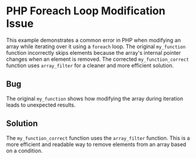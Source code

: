 # PHP Foreach Loop Modification Issue
This example demonstrates a common error in PHP when modifying an array while iterating over it using a `foreach` loop.  The original `my_function` function incorrectly skips elements because the array's internal pointer changes when an element is removed.  The corrected `my_function_correct` function uses `array_filter` for a cleaner and more efficient solution.

## Bug
The original `my_function` shows how modifying the array during iteration leads to unexpected results. 

## Solution
The `my_function_correct` function uses the `array_filter` function. This is a more efficient and readable way to remove elements from an array based on a condition.